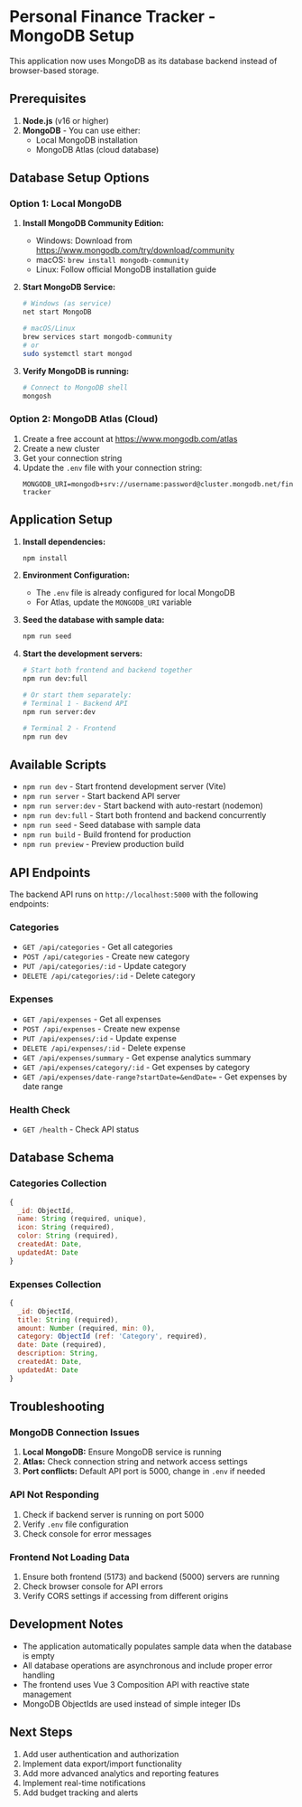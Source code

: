 # Personal Finance Tracker - MongoDB Setup

This application now uses MongoDB as its database backend instead of browser-based storage.

## Prerequisites

1. **Node.js** (v16 or higher)
2. **MongoDB** - You can use either:
   - Local MongoDB installation
   - MongoDB Atlas (cloud database)

## Database Setup Options

### Option 1: Local MongoDB

1. **Install MongoDB Community Edition:**
   - Windows: Download from https://www.mongodb.com/try/download/community
   - macOS: `brew install mongodb-community`
   - Linux: Follow official MongoDB installation guide

2. **Start MongoDB Service:**
   ```bash
   # Windows (as service)
   net start MongoDB
   
   # macOS/Linux
   brew services start mongodb-community
   # or
   sudo systemctl start mongod
   ```

3. **Verify MongoDB is running:**
   ```bash
   # Connect to MongoDB shell
   mongosh
   ```

### Option 2: MongoDB Atlas (Cloud)

1. Create a free account at https://www.mongodb.com/atlas
2. Create a new cluster
3. Get your connection string
4. Update the `.env` file with your connection string:
   ```
   MONGODB_URI=mongodb+srv://username:password@cluster.mongodb.net/finance-tracker
   ```

## Application Setup

1. **Install dependencies:**
   ```bash
   npm install
   ```

2. **Environment Configuration:**
   - The `.env` file is already configured for local MongoDB
   - For Atlas, update the `MONGODB_URI` variable

3. **Seed the database with sample data:**
   ```bash
   npm run seed
   ```

4. **Start the development servers:**
   ```bash
   # Start both frontend and backend together
   npm run dev:full
   
   # Or start them separately:
   # Terminal 1 - Backend API
   npm run server:dev
   
   # Terminal 2 - Frontend
   npm run dev
   ```

## Available Scripts

- `npm run dev` - Start frontend development server (Vite)
- `npm run server` - Start backend API server
- `npm run server:dev` - Start backend with auto-restart (nodemon)
- `npm run dev:full` - Start both frontend and backend concurrently
- `npm run seed` - Seed database with sample data
- `npm run build` - Build frontend for production
- `npm run preview` - Preview production build

## API Endpoints

The backend API runs on `http://localhost:5000` with the following endpoints:

### Categories
- `GET /api/categories` - Get all categories
- `POST /api/categories` - Create new category
- `PUT /api/categories/:id` - Update category
- `DELETE /api/categories/:id` - Delete category

### Expenses
- `GET /api/expenses` - Get all expenses
- `POST /api/expenses` - Create new expense
- `PUT /api/expenses/:id` - Update expense
- `DELETE /api/expenses/:id` - Delete expense
- `GET /api/expenses/summary` - Get expense analytics summary
- `GET /api/expenses/category/:id` - Get expenses by category
- `GET /api/expenses/date-range?startDate=&endDate=` - Get expenses by date range

### Health Check
- `GET /health` - Check API status

## Database Schema

### Categories Collection
```javascript
{
  _id: ObjectId,
  name: String (required, unique),
  icon: String (required),
  color: String (required),
  createdAt: Date,
  updatedAt: Date
}
```

### Expenses Collection
```javascript
{
  _id: ObjectId,
  title: String (required),
  amount: Number (required, min: 0),
  category: ObjectId (ref: 'Category', required),
  date: Date (required),
  description: String,
  createdAt: Date,
  updatedAt: Date
}
```

## Troubleshooting

### MongoDB Connection Issues
1. **Local MongoDB:** Ensure MongoDB service is running
2. **Atlas:** Check connection string and network access settings
3. **Port conflicts:** Default API port is 5000, change in `.env` if needed

### API Not Responding
1. Check if backend server is running on port 5000
2. Verify `.env` file configuration
3. Check console for error messages

### Frontend Not Loading Data
1. Ensure both frontend (5173) and backend (5000) servers are running
2. Check browser console for API errors
3. Verify CORS settings if accessing from different origins

## Development Notes

- The application automatically populates sample data when the database is empty
- All database operations are asynchronous and include proper error handling
- The frontend uses Vue 3 Composition API with reactive state management
- MongoDB ObjectIds are used instead of simple integer IDs

## Next Steps

1. Add user authentication and authorization
2. Implement data export/import functionality  
3. Add more advanced analytics and reporting features
4. Implement real-time notifications
5. Add budget tracking and alerts
